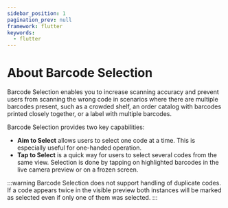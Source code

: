 ```yaml
---
sidebar_position: 1
pagination_prev: null
framework: flutter
keywords:
  - flutter
---
```


# About Barcode Selection

Barcode Selection enables you to increase scanning accuracy and prevent users from scanning the wrong code in scenarios where there are multiple barcodes present, such as a crowded shelf, an order catalog with barcodes printed closely together, or a label with multiple barcodes.

Barcode Selection provides two key capabilities:

- **Aim to Select** allows users to select one code at a time. This is especially useful for one-handed operation.
- **Tap to Select** is a quick way for users to select several codes from the same view. Selection is done by tapping on highlighted barcodes in the live camera preview or on a frozen screen.

:::warning
Barcode Selection does not support handling of duplicate codes. If a code appears twice in the visible preview both instances will be marked as selected even if only one of them was selected.
:::
